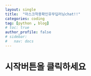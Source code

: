 ```yaml
---
layout: single
title:  "마스크착용확인유무딥러닝chat!!"
categories: coding
tag: [python , blog]
# toc: true
author_profile: false
# sidebar:
#   nav: docs
---
```




# 시작버튼을 클릭하세요


<!-- <!DOCTYPE html> -->
<html lang="en">
<head>
    <meta charset="UTF-8">
    <meta name="viewport" content="width=device-width, initial-scale=1.0">
    <title>Mask Detection</title>
    <style>
        #container {
        display: flex;
        flex-direction: column;
        align-items: center;
        }

        #label-container {
            margin-top: 20px;
            font-size: 24px;
            font-weight: bold;
        }

        #video-container {
            /*margin-top: 100px;*/
            width: 400px;
            height: auto;
            background-color: black;
            display: none; /* 초기 상태에서 숨김 */
        }

        video {
            width: 100%;
            height: 100%;
        }

        #button-container {
            margin-top: 20px;
            display: flex;
            gap: 20px;
        }

        button {
            padding: 10px 20px;
            font-size: 16px;
            color: white;
            background-color: #007bff;
            border: none;
            border-radius: 5px;
            cursor: pointer;
        }

        button:disabled {
            background-color: #555;
        }
    </style>
</head>
<body>
<div id="container">
    <div id="label-container">마스크 착용 여부</div>
    <div id="video-container">
        <video id="webcam" autoplay></video>
    </div>
    <div id="button-container">
        <button id="startBtn">시작</button>
        <button id="stopBtn" disabled>정지</button>
    </div>
</div>

    <script src="https://cdn.jsdelivr.net/npm/@tensorflow/tfjs@1.3.1/dist/tf.min.js"></script>
    <script src="https://cdn.jsdelivr.net/npm/@teachablemachine/image@0.8/dist/teachablemachine-image.min.js"></script>

    <script>
        const URL = "https://imaikim.github.io/my_model/";  // 모델 URL
        let model, maxPredictions;

        // 모델 로드 함수
        async function loadModel() {
            const modelURL = URL + "model.json";
            const metadataURL = URL + "metadata.json";
            model = await tmImage.load(modelURL, metadataURL);
            maxPredictions = model.getTotalClasses();
        }

        // 웹캠 시작 함수
        async function startWebcam() {
            const videoElement = document.getElementById('webcam');
            try {
                const stream = await navigator.mediaDevices.getUserMedia({ video: true });
                videoElement.srcObject = stream;
                videoElement.style.display = 'block';

                document.getElementById('video-container').style.display = 'block';
                document.getElementById('label-container').style.display = 'block';
                document.getElementById('startBtn').disabled = true;
                document.getElementById('stopBtn').disabled = false;

                predictLoop(videoElement);
            } catch (err) {
                alert('웹캠 접근이 거부되었습니다. 권한을 확인해주세요.');
            }
        }

        // 실시간 예측 루프
        async function predictLoop(videoElement) {
            while (!document.getElementById('stopBtn').disabled) {
                const prediction = await model.predict(videoElement);
                let highestProb = 0;
                let resultText = "";

                prediction.forEach(pred => {
                    if (pred.probability > highestProb) {
                        highestProb = pred.probability;
                        resultText = `${pred.className}: ${(highestProb * 100).toFixed(2)}%`;
                    }
                });

                // 결과를 화면 상단에 표시
                const label = document.getElementById('label-container');
                label.innerHTML = resultText;

                await new Promise(resolve => setTimeout(resolve, 100)); // 예측 주기 조정
            }
        }

        // 웹캠 정지 함수
        function stopWebcam() {
            const videoElement = document.getElementById('webcam');
            const stream = videoElement.srcObject;

            if (stream) {
                const tracks = stream.getTracks();
                tracks.forEach(track => track.stop());
            }

            videoElement.srcObject = null;
            videoElement.style.display = 'none';

            document.getElementById('video-container').style.display = 'none';
            document.getElementById('label-container').innerHTML = "마스크 착용 여부";
            document.getElementById('startBtn').disabled = false;
            document.getElementById('stopBtn').disabled = true;
        }

        // 버튼 이벤트 핸들러
        document.getElementById('startBtn').addEventListener('click', async () => {
            if (!model) await loadModel();
            await startWebcam();
        });

        document.getElementById('stopBtn').addEventListener('click', stopWebcam);
    </script>
</body>
</html>





































